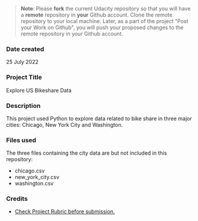 >**Note**: Please **fork** the current Udacity repository so that you will have a **remote** repository in **your** Github account. Clone the remote repository to your local machine. Later, as a part of the project "Post your Work on Github", you will push your proposed changes to the remote repository in your Github account.

### Date created
25 July 2022


### Project Title
Explore US Bikeshare Data

### Description
This project used Python to explore data related to bike share in three major cities: Chicago, New York City and Washington.

### Files used
The three files containing the city data are but not included in this repository:
 * chicago.csv
 * new_york_city.csv
 * washington.csv

### Credits
* [Check Project Rubric before submission.](https://review.udacity.com/#!/rubrics/1379/view)
